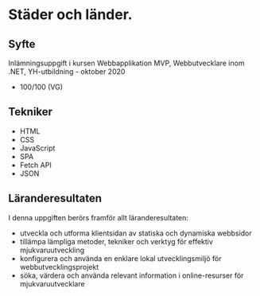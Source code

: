# Städer och länder. 
## Syfte
Inlämningsuppgift i kursen Webbapplikation MVP, Webbutvecklare inom .NET, YH-utbildning - oktober 2020
* 100/100 (VG)
## Tekniker
* HTML
* CSS
* JavaScript
* SPA
* Fetch API
* JSON
## Läranderesultaten
I denna uppgiften berörs framför allt läranderesultaten:
* utveckla och utforma klientsidan av statiska och dynamiska webbsidor
* tillämpa lämpliga metoder, tekniker och verktyg för effektiv mjukvaruutveckling
* konfigurera och använda en enklare lokal utvecklingsmiljö för webbutvecklingsprojekt
* söka, värdera och använda relevant information i online-resurser för mjukvaruutvecklare
